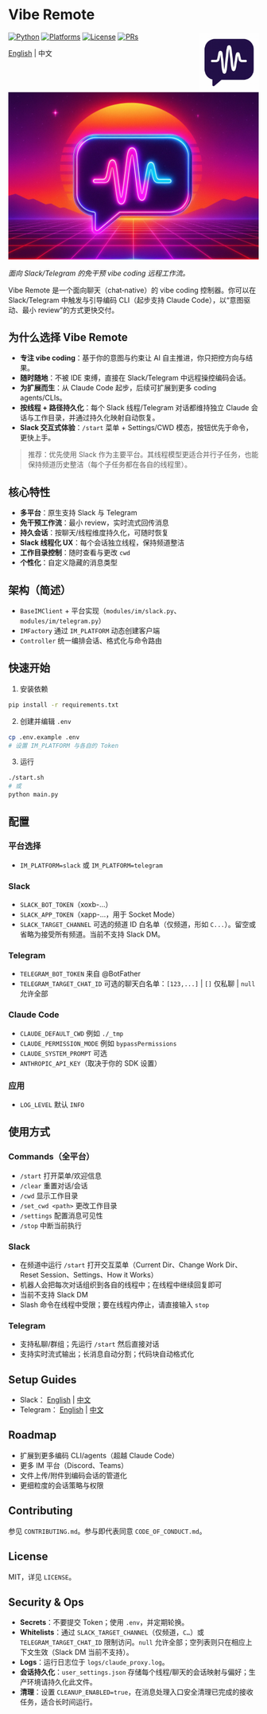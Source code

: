 # Vibe Remote

[<img src="assets/logo.png" alt="Vibe Remote" width="120" align="right" />](assets/logo.png)

[![Python](https://img.shields.io/badge/python-3.9%2B-3776AB)](https://www.python.org/)
[![Platforms](https://img.shields.io/badge/platforms-Slack%20%7C%20Telegram-8A2BE2)](#setup-guides)
[![License](https://img.shields.io/badge/license-MIT-green)](LICENSE)
[![PRs](https://img.shields.io/badge/PRs-welcome-brightgreen)](CONTRIBUTING.md)

[English](README.md) | 中文

![Banner](assets/banner.jpg)

_面向 Slack/Telegram 的免干预 vibe coding 远程工作流。_

Vibe Remote 是一个面向聊天（chat‑native）的 vibe coding 控制器。你可以在 Slack/Telegram 中触发与引导编码 CLI（起步支持 Claude Code），以“意图驱动、最小 review”的方式更快交付。

## 为什么选择 Vibe Remote

- **专注 vibe coding**：基于你的意图与约束让 AI 自主推进，你只把控方向与结果。
- **随时随地**：不被 IDE 束缚，直接在 Slack/Telegram 中远程操控编码会话。
- **为扩展而生**：从 Claude Code 起步，后续可扩展到更多 coding agents/CLIs。
- **按线程 + 路径持久化**：每个 Slack 线程/Telegram 对话都维持独立 Claude 会话与工作目录，并通过持久化映射自动恢复。
- **Slack 交互式体验**：`/start` 菜单 + Settings/CWD 模态，按钮优先于命令，更快上手。

> 推荐：优先使用 Slack 作为主要平台。其线程模型更适合并行子任务，也能保持频道历史整洁（每个子任务都在各自的线程里）。

## 核心特性

- **多平台**：原生支持 Slack 与 Telegram
- **免干预工作流**：最小 review，实时流式回传消息
- **持久会话**：按聊天/线程维度持久化，可随时恢复
- **Slack 线程化 UX**：每个会话独立线程，保持频道整洁
- **工作目录控制**：随时查看与更改 `cwd`
- **个性化**：自定义隐藏的消息类型

## 架构（简述）

- `BaseIMClient` + 平台实现（`modules/im/slack.py`、`modules/im/telegram.py`）
- `IMFactory` 通过 `IM_PLATFORM` 动态创建客户端
- `Controller` 统一编排会话、格式化与命令路由

## 快速开始

1. 安装依赖

```bash
pip install -r requirements.txt
```

2. 创建并编辑 `.env`

```bash
cp .env.example .env
# 设置 IM_PLATFORM 与各自的 Token
```

3. 运行

```bash
./start.sh
# 或
python main.py
```

## 配置

### 平台选择

- `IM_PLATFORM=slack` 或 `IM_PLATFORM=telegram`

### Slack

- `SLACK_BOT_TOKEN`（xoxb-...）
- `SLACK_APP_TOKEN`（xapp-...，用于 Socket Mode）
- `SLACK_TARGET_CHANNEL` 可选的频道 ID 白名单（仅频道，形如 `C...`）。留空或省略为接受所有频道。当前不支持 Slack DM。

### Telegram

- `TELEGRAM_BOT_TOKEN` 来自 @BotFather
- `TELEGRAM_TARGET_CHAT_ID` 可选的聊天白名单：`[123,...]` | `[]` 仅私聊 | `null` 允许全部

### Claude Code

- `CLAUDE_DEFAULT_CWD` 例如 `./_tmp`
- `CLAUDE_PERMISSION_MODE` 例如 `bypassPermissions`
- `CLAUDE_SYSTEM_PROMPT` 可选
- `ANTHROPIC_API_KEY`（取决于你的 SDK 设置）

### 应用

- `LOG_LEVEL` 默认 `INFO`

## 使用方式

### Commands（全平台）

- `/start` 打开菜单/欢迎信息
- `/clear` 重置对话/会话
- `/cwd` 显示工作目录
- `/set_cwd <path>` 更改工作目录
- `/settings` 配置消息可见性
- `/stop` 中断当前执行

### Slack

- 在频道中运行 `/start` 打开交互菜单（Current Dir、Change Work Dir、Reset Session、Settings、How it Works）
- 机器人会把每次对话组织到各自的线程中；在线程中继续回复即可
- 当前不支持 Slack DM
- Slash 命令在线程中受限；要在线程内停止，请直接输入 `stop`

### Telegram

- 支持私聊/群组；先运行 `/start` 然后直接对话
- 支持实时流式输出；长消息自动分割；代码块自动格式化

## Setup Guides

- Slack： [English](docs/SLACK_SETUP.md) | [中文](docs/SLACK_SETUP_ZH.md)
- Telegram： [English](docs/TELEGRAM_SETUP.md) | [中文](docs/TELEGRAM_SETUP_ZH.md)

## Roadmap

- 扩展到更多编码 CLI/agents（超越 Claude Code）
- 更多 IM 平台（Discord、Teams）
- 文件上传/附件到编码会话的管道化
- 更细粒度的会话策略与权限

## Contributing

参见 `CONTRIBUTING.md`。参与即代表同意 `CODE_OF_CONDUCT.md`。

## License

MIT，详见 `LICENSE`。

## Security & Ops

- **Secrets**：不要提交 Token；使用 `.env`，并定期轮换。
- **Whitelists**：通过 `SLACK_TARGET_CHANNEL`（仅频道，`C…`）或 `TELEGRAM_TARGET_CHAT_ID` 限制访问。`null` 允许全部；空列表则只在相应上下文生效（Slack DM 当前不支持）。
- **Logs**：运行日志位于 `logs/claude_proxy.log`。
- **会话持久化**：`user_settings.json` 存储每个线程/聊天的会话映射与偏好；生产环境请持久化此文件。
- **清理**：设置 `CLEANUP_ENABLED=true`，在消息处理入口安全清理已完成的接收任务，适合长时间运行。
